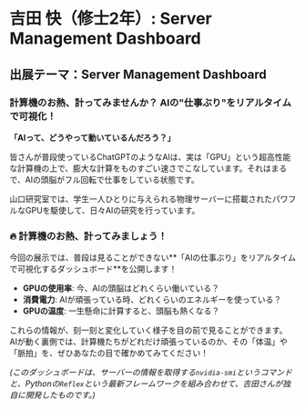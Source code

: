 # 吉田 快（修士2年）: Server Management Dashboard

## 出展テーマ：Server Management Dashboard

### 計算機のお熱、計ってみませんか？ AIの"仕事ぶり"をリアルタイムで可視化！

**「AIって、どうやって動いているんだろう？」**

皆さんが普段使っているChatGPTのようなAIは、実は「GPU」という超高性能な計算機の上で、膨大な計算をものすごい速さでこなしています。それはまるで、AIの頭脳がフル回転で仕事をしている状態です。

山口研究室では、学生一人ひとりに与えられる物理サーバーに搭載されたパワフルなGPUを駆使して、日々AIの研究を行っています。

### 🔥 計算機のお熱、計ってみましょう！

今回の展示では、普段は見ることができない**「AIの仕事ぶり」をリアルタイムで可視化するダッシュボード**を公開します！

* **GPUの使用率**: 今、AIの頭脳はどれくらい働いている？
* **消費電力**: AIが頑張っている時、どれくらいのエネルギーを使っている？
* **GPUの温度**: 一生懸命に計算すると、頭脳も熱くなる？

これらの情報が、刻一刻と変化していく様子を目の前で見ることができます。
AIが動く裏側では、計算機たちがどれだけ頑張っているのか、その「体温」や「脈拍」を、ぜひあなたの目で確かめてみてください！

*(このダッシュボードは、サーバーの情報を取得する`nvidia-smi`というコマンドと、Pythonの`Reflex`という最新フレームワークを組み合わせて、吉田さんが独自に開発したものです。)*